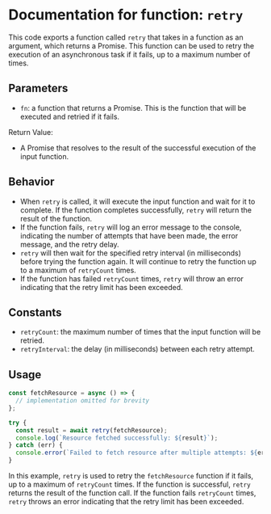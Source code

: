 # Documentation for function: `retry`

This code exports a function called `retry` that takes in a function as an argument, which returns a Promise. This function can be used to retry the execution of an asynchronous task if it fails, up to a maximum number of times.

## Parameters

- `fn`: a function that returns a Promise. This is the function that will be executed and retried if it fails.

Return Value:

- A Promise that resolves to the result of the successful execution of the input function.

## Behavior

- When `retry` is called, it will execute the input function and wait for it to complete. If the function completes successfully, `retry` will return the result of the function.
- If the function fails, `retry` will log an error message to the console, indicating the number of attempts that have been made, the error message, and the retry delay.
- `retry` will then wait for the specified retry interval (in milliseconds) before trying the function again. It will continue to retry the function up to a maximum of `retryCount` times.
- If the function has failed `retryCount` times, `retry` will throw an error indicating that the retry limit has been exceeded.

## Constants

- `retryCount`: the maximum number of times that the input function will be retried.
- `retryInterval`: the delay (in milliseconds) between each retry attempt.

## Usage

```js
const fetchResource = async () => {
  // implementation omitted for brevity
};

try {
  const result = await retry(fetchResource);
  console.log(`Resource fetched successfully: ${result}`);
} catch (err) {
  console.error(`Failed to fetch resource after multiple attempts: ${err}`);
}
```

In this example, `retry` is used to retry the `fetchResource` function if it fails, up to a maximum of `retryCount` times. If the function is successful, `retry` returns the result of the function call. If the function fails `retryCount` times, `retry` throws an error indicating that the retry limit has been exceeded.
